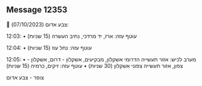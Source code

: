 ## Message 12353

🔴 צבע אדום (07/10/2023):

12:03:
• עוטף עזה: ארז, יד מרדכי, נתיב העשרה (15 שניות)

12:04:
• עוטף עזה: נחל עוז (15 שניות)

12:05:
• מערב לכיש: אזור תעשייה הדרומי אשקלון, מבקיעים, אשקלון - דרום, אשקלון - צפון, אזור תעשייה צפוני אשקלון (30 שניות)
• עוטף עזה: זיקים, כרמיה (15 שניות)

צופר - צבע אדום

